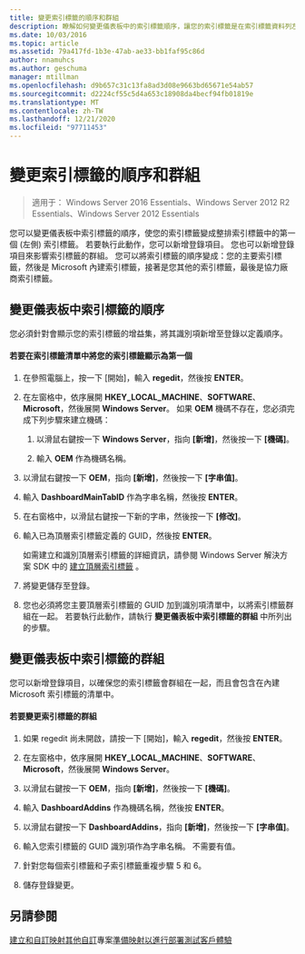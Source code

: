 ```yaml
---
title: 變更索引標籤的順序和群組
description: 瞭解如何變更儀表板中的索引標籤順序，讓您的索引標籤是在索引標籤資料列左邊) 的第一個 (。
ms.date: 10/03/2016
ms.topic: article
ms.assetid: 79a417fd-1b3e-47ab-ae33-bb1faf95c86d
author: nnamuhcs
ms.author: geschuma
manager: mtillman
ms.openlocfilehash: d9b657c31c13fa8ad3d08e9663bd65671e54ab57
ms.sourcegitcommit: d2224cf55c5d4a653c18908da4becf94fb01819e
ms.translationtype: MT
ms.contentlocale: zh-TW
ms.lasthandoff: 12/21/2020
ms.locfileid: "97711453"
---
```

# <a name="change-the-order-and-grouping-of-tabs"></a>變更索引標籤的順序和群組

>適用于： Windows Server 2016 Essentials、Windows Server 2012 R2 Essentials、Windows Server 2012 Essentials

您可以變更儀表板中索引標籤的順序，使您的索引標籤變成整排索引標籤中的第一個 (左側) 索引標籤。 若要執行此動作，您可以新增登錄項目。 您也可以新增登錄項目來影響索引標籤的群組。 您可以將索引標籤的順序變成：您的主要索引標籤，然後是 Microsoft 內建索引標籤，接著是您其他的索引標籤，最後是協力廠商索引標籤。

## <a name="change-the-order-of-the-tabs-in-the-dashboard"></a>變更儀表板中索引標籤的順序
 您必須針對會顯示您的索引標籤的增益集，將其識別項新增至登錄以定義順序。

#### <a name="to-display-your-tab-first-in-the-list-of-tabs"></a>若要在索引標籤清單中將您的索引標籤顯示為第一個

1.  在參照電腦上，按一下 [開始]，輸入 **regedit**，然後按 **ENTER**。

2.  在左窗格中，依序展開 **HKEY_LOCAL_MACHINE**、**SOFTWARE**、**Microsoft**，然後展開 **Windows Server**。 如果 **OEM** 機碼不存在，您必須完成下列步驟來建立機碼：

    1.  以滑鼠右鍵按一下 **Windows Server**，指向 **[新增]**，然後按一下 **[機碼]**。

    2.  輸入 **OEM** 作為機碼名稱。

3.  以滑鼠右鍵按一下 **OEM**，指向 **[新增]**，然後按一下 **[字串值]**。

4.  輸入 **DashboardMainTabID** 作為字串名稱，然後按 **ENTER**。

5.  在右窗格中，以滑鼠右鍵按一下新的字串，然後按一下 **[修改]**。

6.  輸入已為頂層索引標籤定義的 GUID，然後按 **ENTER**。

     如需建立和識別頂層索引標籤的詳細資訊，請參閱 Windows Server 解決方案 SDK 中的 [建立頂層索引標籤](/previous-versions/windows/server-essentials/gg513957(v=msdn.10)) 。

7.  將變更儲存至登錄。

8.  您也必須將您主要頂層索引標籤的 GUID 加到識別項清單中，以將索引標籤群組在一起。 若要執行此動作，請執行 **變更儀表板中索引標籤的群組** 中所列出的步驟。

## <a name="change-the-grouping-of-tabs-in-the-dashboard"></a>變更儀表板中索引標籤的群組
 您可以新增登錄項目，以確保您的索引標籤會群組在一起，而且會包含在內建 Microsoft 索引標籤的清單中。

#### <a name="to-change-the-grouping-of-tabs"></a>若要變更索引標籤的群組

1.  如果 regedit 尚未開啟，請按一下 [開始]，輸入 **regedit**，然後按 **ENTER**。

2.  在左窗格中，依序展開 **HKEY_LOCAL_MACHINE**、**SOFTWARE**、**Microsoft**，然後展開 **Windows Server**。

3.  以滑鼠右鍵按一下 **OEM**，指向 **[新增]**，然後按一下 **[機碼]**。

4.  輸入 **DashboardAddins** 作為機碼名稱，然後按 **ENTER**。

5.  以滑鼠右鍵按一下 **DashboardAddins**，指向 **[新增]**，然後按一下 **[字串值]**。

6.  輸入您索引標籤的 GUID 識別項作為字串名稱。 不需要有值。

7.  針對您每個索引標籤和子索引標籤重複步驟 5 和 6。

8.  儲存登錄變更。

## <a name="see-also"></a>另請參閱
 [建立和自訂映射](Creating-and-Customizing-the-Image.md)[其他自訂](Additional-Customizations.md)專案[準備映射以進行部署](Preparing-the-Image-for-Deployment.md)[測試客戶體驗](Testing-the-Customer-Experience.md)
